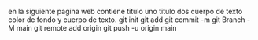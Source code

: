 en la siguiente pagina web contiene titulo uno titulo dos cuerpo de texto color de fondo y cuerpo de texto.
git init
git add
git commit -m 
git Branch -M main
git remote add origin
git push -u origin main
